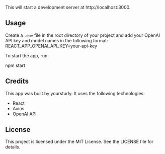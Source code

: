 
This will start a development server at http://localhost:3000.

## Usage

Create a `.env` file in the root directory of your project and add your OpenAI API key and model names in the following format:
REACT_APP_OPENAI_API_KEY=your-api-key

To start the app, run:

npm start

## Credits

This app was built by yoursturly. It uses the following technologies:

- React
- Axios
- OpenAI API

## License

This project is licensed under the MIT License. See the LICENSE file for details.

